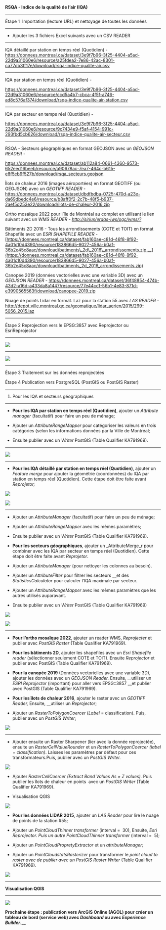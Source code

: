 **RSQA - Indice de la qualité de l’air (IQA)**

****

Étape 1  Importation (lecture URL) et nettoyage de toutes les données

****

- Ajouter les 3 fichiers Excel suivants avec un CSV READER

****

IQA détaillé par station en temps réel (Quotidien) - <https://donnees.montreal.ca/dataset/3e9f7b96-3f25-4404-a5ad-22d9a31060e6/resource/a25fdea2-7e86-42ac-8301-ca77db3ff17e/download/rsqa-indice-qualite-air.csv>

****

IQA par station en temps réel (Quotidien) - 

<https://donnees.montreal.ca/dataset/3e9f7b96-3f25-4404-a5ad-22d9a31060e6/resource/ccd5a4b7-cbca-4f5f-a746-ad8c576af374/download/rsqa-indice-qualite-air-station.csv>

****

IQA par secteur en temps réel (Quotidien) - 

<https://donnees.montreal.ca/dataset/3e9f7b96-3f25-4404-a5ad-22d9a31060e6/resource/9c7434e9-f5af-4154-991c-293fbd5cb626/download/rsqa-indice-qualite-air-secteur.csv>

****

RSQA - Secteurs géographiques en format GEOJSON avec un _GEOJSON READER -_ 

<https://donnees.montreal.ca/dataset/ab112a84-0661-4360-9573-652eed16beeb/resource/a90678ac-7ea7-464c-b615-e8f5cb9f527b/download/rsqa_secteurs.geojson>

Îlots de chaleur 2016 (images aéroportées) en format GEOTIFF (ou GEOJSON) avec un _GEOTIFF READER -_ <https://donnees.montreal.ca/dataset/dbdfbdba-0725-470d-a23e-da69dbedc4e6/resource/b8aff0f2-2c7b-48f5-b937-2aef5d253e22/download/ilots-de-chaleur-2016.zip>

Ortho mosaïque 2022 pour l’île de Montréal au complet en utilisant le lien suivant avec un _WMS READER -_ [_http://sirius/erdas-iws/ogc/wms/?_](http://sirius/erdas-iws/ogc/wms/?)

Bâtiments 2D 2016 - Tous les arrondissements (COTE et TOIT) en format Shapefile avec un _ESRI SHAPEFILE READER -_ [https://donnees.montreal.ca/dataset/fab160ae-c81d-46f8-8f92-4a01c10d4390/resource/183866d5-9027-456a-b0af-36b2e45c8aac/download/batiments\_2d\_2016\_arrondissements.zip __](https://donnees.montreal.ca/dataset/fab160ae-c81d-46f8-8f92-4a01c10d4390/resource/183866d5-9027-456a-b0af-36b2e45c8aac/download/batiments_2d_2016_arrondissements.zip)

Canopée 2019 (données vectorielles avec une variable 3D) avec un _GEOJSON READER -_ <https://donnees.montreal.ca/dataset/36f48854-474b-43d2-a16d-a433da8a1447/resource/77e44cc1-56b1-4e83-871d-e3990565563f/download/canopee-2019.zip>

Nuage de points Lidar en format. Laz pour la station 55 avec _LAS READER -_ <http://depot.ville.montreal.qc.ca/geomatique/lidar_aerien/2015/299-5056_2015.laz>

****

Étape 2 Reprojection vers le EPSG:3857 avec Reprojector ou EsriReprojector

****

![](https://lh7-us.googleusercontent.com/Xi6GilID9fpfJ_QryL7kEWbu6HE62uQOHYdwU4KIynBiXOX1UmxtLHb59TZoEf17j4C4bJ7WW--j9Gew3tLg4m-KcaOsIsvsm6ovXjkreZgE-lZeKJjlpxsYmHRUb7zIm40aWo0UYzpmwJHI_oCfEDc)

****

![](https://lh7-us.googleusercontent.com/qHN4fawGKfbcNVBUqb57n7KeKaJ_QJIMj_-DFqxYF06uh1P9JfCTkQAgHAsR2hWCbianfwB07LcRfRu6L-N2X93LzSWrzfK3IMRJHXkD8KwpQTgrECVNMXjrWjK4SYrFq9YOneS4U4ul7_TirV5FvvU)

****

Étape 3 Traitement sur les données reprojectées

Étape 4 Publication vers PostgreSQL (PostGIS ou PostGIS Raster)

****

1. Pour les IQA et secteurs géographiques

****

- **Pour les IQA par station en temps réel (Quotidien)**, ajouter un _Attribute manager_ (facultatif) pour faire un peu de ménage; 

- Ajouter un _AttributeRangeMapper_ pour catégoriser les valeurs en trois catégories (selon les informations données par la Ville de Montréal;

- Ensuite publier avec un _Writer_ PostGIS (Table Qualifier KA791969).

****

![](https://lh7-us.googleusercontent.com/yjl8XceZgL2vG9ehBLrC08ioS6FV-xHHQNg2kR4Qd5-k2FBMWD_7TLQV1_WSjG7etDqMN31aJIi3AwV3ID0bmVwnsagAkmaun3zi2UHTZZspyR874Cnc7bhlE4cspp_u6zaIfjbmXrWZtwLGUqBnnuY)

****

- **Pour les IQA détaillé par station en temps réel (Quotidien)**, ajouter un _Feature merge_ pour ajouter la géométrie (coordonnées) du IQA par station en temps réel (Quotidien). Cette étape doit être faite avant _Reprojetor;_

__![](https://lh7-us.googleusercontent.com/kU3h6--arAzV5OUIlyj3oAOv6sWwQimmz0fhqlLTFwINBtkcVVZwBPLSw7V-otm1V09NY-fFmcnHnBaBTayJyq0tzMTfACife7dK50HVB8dliHn4MKGwEGXYVQymKaEkPr9AwTeBbH4fzqs05W9om6U)__

__![](https://lh7-us.googleusercontent.com/3kp5wjZvAa0A_PSKAQAKKm-vL8EzXtBtMp9bnGdOfZG_-OkAwi2WVHV2exfLUlBklAfZsEzTbYWYIXb0w7tPWmu8fGZ5_izxFdox_DZyQshV4doF9glp3p2GBwTc_F2jJWj49KL_sRuUevPzwNlqsew)__

****

- Ajouter un _AttributeManager_ (facultatif) pour faire un peu de ménage;

- Ajouter un _AttributeRangeMapper_ avec les mêmes paramètres; 

- Ensuite publier avec un _Writer_ PostGIS (Table Qualifier KA791969).

- **Pour les secteurs géographiques**, ajouter un _AttributeMerge_r pour combiner avec les IQA par secteur en temps réel (Quotidien). Cette étape doit être faite avant _Reprojetor_. 

- Ajouter un _AttributeManager_ (pour nettoyer les colonnes au besoin). 

- Ajouter un _AttributeFilter_ pour filtrer les secteurs __et des _StatisticsCalculator_ pour calculer l’IQA maximale par secteur.

- Ajouter un _AttributeRangeMapper_ avec les mêmes paramètres que les autres utilisés auparavant.

- Ensuite publier avec un _Writer_ PostGIS (Table Qualifier KA791969)

**![](https://lh7-us.googleusercontent.com/mt2S3XLDZLBdqRN1Kfbb_AtEpwKJtuKLJcxIPuah8pG4fo2JHj6xIc67do3qaw9DFJJ5EbF9UwssA2za3KngMT80wo0oDioOmO94zhyOPS-FTwTBYl-mcphtlb0V1-zwUxGceqeSv7I29rEEvCIcyYg)**

![](https://lh7-us.googleusercontent.com/F2z41BDa48-yAB2zhAN8iLA0FvyR7qVScdqalkcUQfnJph6zYxgdRMkE4ow8A0UGRO1VH-wrqmUtKHIDPeFgrUUFoWXrNdmlB_Yh9uHqMoos-nVCfDiiVHsJDLKyjDuqmC7gVlsEc6PvLe-8TKazqHY)

****

- **Pour l’ortho mosaïque 2022**, ajouter un reader WMS, _Reprojecter_ et publier avec _PostGIS Raster_ (Table Qualifier KA791969).

- **Pour les bâtiments 2D**, ajouter les shapefiles avec un _Esri Shapefile reader_ (sélectionner seulement COTE et TOIT). Ensuite _Reprojector_ et publier avec PostGIS (Table Qualifier KA791969).

- **Pour la canopée 2019** (Données vectorielles avec une variable 3D), ajouter les données avec un _GEOJSON Reader._ Ensuite, __utiliser un _ESRI Reprojector_ (important) pour aller vers EPSG::3857 __et publier avec PostGIS (Table Qualifier KA791969).

- **Pour les îlots de chaleur 2016**, ajouter le raster avec un _GEOTIFF Reader,_ Ensuite, __utiliser un _Reprojector_;

- Ajouter un _RasterToPolygonCoercer_ (_Label_ = classification). Puis, publier avec un _PostGIS Writer_;

![](https://lh7-us.googleusercontent.com/0d-Ab6cUqpcf9QlOghLrG7yiGNl1UQDENmQyenHZNSZxo2i5a5h2KJEIlL-d07zTCxHek-SVF8BX5lJ3uN2AdrdwVDOtcXreBcTnL9N_Z0SpaaCPIeomPCKnp2JGUS2ZCz6ecFxlGI5qR0VJ9GjvTI4)

****

- Ajouter ensuite un Raster Sharpener (lier avec la donnée reprojectée), ensuite un _RasterCellValueRounder_ et un _RasterToPolygonCoercer (label = classification)_. Laisses les paramètres par défaut pour ces transformateurs.Puis, publier avec un _PostGIS Writer._

![](https://lh7-us.googleusercontent.com/Fnu0sLnam8shj8e9Lvi0_Bo5jAM9q2bkWQzXvvObTEE-gzSj00h1ybTeS_hb5bt6XrbWCX2u6PLvVd4Eq6jl7q4eBVMur2TAKPPS31ovuIXZCAF2qgR15JekYqdP7WZRcbyfGt_ExJxnf4jyBewMiT0)

- Ajouter _RasterCellCoercer (Extract Band Values As = Z values)._ Puis publier les îlots de chaleur en points  avec un _PostGIS Writer_ (Table Qualifier KA791969). 

- Visualisation QGIS

![](https://lh7-us.googleusercontent.com/9VCM7bFxu8Wwz0D1VstGmEbTMnvk8xrIQGF386AwDWMyefG_M20qt5jbYJHHYaouGac5Q3qeLBdMrySpaIcKhfxWvsK_u-ug1_mQ-Qk2WE4bCWQZgN_qEfScyMQcV06fTMpexeZBWQPI9xxakq_tWic)

- **Pour les données LIDAR 2015**, ajouter un _LAS Reader_ pour lire le nuage de points de la station #55;

- Ajouter un _PointCloudThinner transformer_ (interval =  30), Ensuite, _Esri Reprojector. Puis un autre PointCloudThinner transformer_ (interval =  5);

- Ajouter un _PointCloudPropretyExtractor_ et un _attributeManager;_

- Ajouter un _PointCloudstatsRasterizer_ pour transformer le _point cloud to raster avec de publier avec un PostGIS Raster Writer_ (Table Qualifier KA791969).   

![](https://lh7-us.googleusercontent.com/9qh7ywj5lich-oa7iv-Dq3Nrx87hm__BZafUsolg2_VJnLYr8wAT-rNSoprMbzdR60NYronR2TMxulRh9q9HtuzVgidTTF-UNeVxW7_hvMAF01Bn5dRzXn_-bYoAl3_8Jg_epJuvbypKZgboefe5k1Q)

****

**Visualisation QGIS**

****

****![](https://lh7-us.googleusercontent.com/XlJNsVp_0xbMRJ4r5aHa8b7sNlitc-F3QkVtzI2VphGispvmHtuVJFNGp7Xeazo7AMIzrZvwBOfZ5U3FeRzwits-8HRVuRK0MwYHUBfaSy03Elu_Io8FNP-ml9C4scM6OjYZ48lMkM51gpRRUhAPAn4)****

**Prochaine étape : publication vers ArcGIS Online (AGOL) pour créer un tableau de bord (service web) avec _Dashboard_ ou avec _Experience Builder_.__** 
